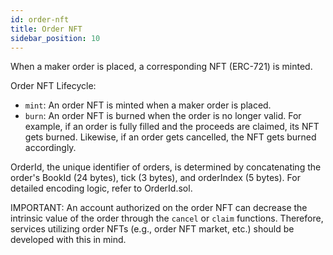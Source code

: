 ```yaml
---
id: order-nft
title: Order NFT
sidebar_position: 10
---
```


When a maker order is placed, a corresponding NFT (ERC-721) is minted.

Order NFT Lifecycle:

- `mint`: An order NFT is minted when a maker order is placed.
- `burn`: An order NFT is burned when the order is no longer valid. For example, if an order is fully filled and the proceeds are claimed, its NFT gets burned. Likewise, if an order gets cancelled, the NFT gets burned accordingly.

OrderId, the unique identifier of orders, is determined by concatenating the order's BookId (24 bytes), tick (3 bytes), and orderIndex (5 bytes). For detailed encoding logic, refer to OrderId.sol.

IMPORTANT: An account authorized on the order NFT can decrease the intrinsic value of the order through the `cancel` or `claim` functions. Therefore, services utilizing order NFTs (e.g., order NFT market, etc.) should be developed with this in mind.